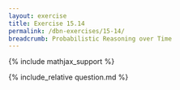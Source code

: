 ```yaml
---
layout: exercise
title: Exercise 15.14
permalink: /dbn-exercises/15-14/
breadcrumb: Probabilistic Reasoning over Time
---
```


{% include mathjax_support %}

<div><i class="arrow-up loader" data-chapter="dbn-exercises" data-exercise="ex_14" data-rating="0"></i></div>
{% include_relative question.md %}
